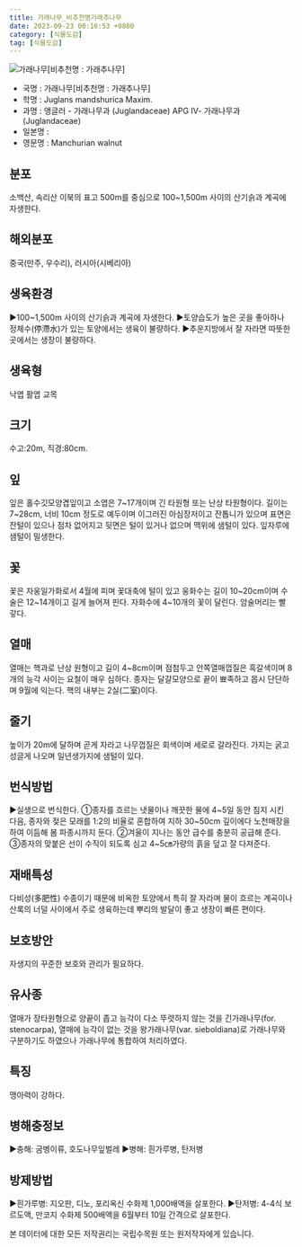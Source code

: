 ```yaml
---
title: 가래나무_비추천명가래추나무
date: 2023-09-23 00:16:53 +0800
category: [식물도감]
tag: [식물도감]
---
```




![가래나무[비추천명 : 가래추나무]](/fileUpload/plants/basic/Juglandaceae/Juglans/8917/1_th2.JPG)
- 국명 : 가래나무[비추천명 : 가래추나무]
- 학명 : Juglans mandshurica Maxim.
- 과명 : 앵글러 - 가래나무과 (Juglandaceae) APG Ⅳ- 가래나무과 (Juglandaceae)
- 일본명 : 
- 영문명 : Manchurian walnut


## 분포
소백산, 속리산 이북의 표고 500m를 중심으로 100~1,500m 사이의 산기슭과 계곡에 자생한다.
## 해외분포
중국(만주, 우수리), 러시아(시베리아)
## 생육환경
▶100~1,500m 사이의 산기슭과 계곡에 자생한다.▶토양습도가 높은 곳을 좋아하나 정체수(停滯水)가 있는 토양에서는 생육이 불량하다. ▶추운지방에서 잘 자라면 따뜻한 곳에서는 생장이 불량하다.
## 생육형
낙엽 활엽 교목
## 크기
수고:20m, 직경:80cm.
## 잎
잎은 홀수깃모양겹잎이고 소엽은 7~17개이며 긴 타원형 또는 난상 타원형이다. 길이는 7~28cm, 너비 10cm 정도로 예두이며 이그러진 아심장저이고 잔톱니가 있으며 표면은 잔털이 있으나 점차 없어지고 뒷면은 털이 있거나 없으며 맥위에 샘털이 있다. 잎자루에 샘털이 밀생한다.
## 꽃
꽃은 자웅일가화로서 4월에 피며 꽃대축에 털이 있고 웅화수는 길이 10~20cm이며 수술은 12~14개이고 길게 늘어져 핀다. 자화수에 4~10개의 꽃이 달린다. 암술머리는 빨갛다.
## 열매
열매는 핵과로 난상 원형이고 길이 4~8cm이며 점첨두고 안쪽열매껍질은 흑갈색이며 8개의 능각 사이는 요철이 매우 심하다. 종자는 달걀모양으로 끝이 뾰족하고 몹시 단단하며 9월에 익는다. 핵의 내부는 2실(二室)이다.
## 줄기
높이가 20m에 달하며 곧게 자라고 나무껍질은 회색이며 세로로 갈라진다. 가지는 굵고 성글게 나오며 일년생가지에 샘털이 있다.
## 번식방법
▶실생으로 번식한다. ①종자를 흐르는 냇물이나 깨끗한 물에 4~5일 동안 침지 시킨 다음, 종자와 젖은 모래를 1:2의 비율로 혼합하여 지하 30~50cm 깊이에다 노천매장을 하여 이듬해 봄 파종시까지 둔다. ②겨울이 지나는 동안 급수를 충분히 공급해 준다.③종자의 맞붙은 선이 수직이 되도록 심고 4~5㎝가량의 흙을 덮고 잘 다져준다.
## 재배특성
다비성(多肥性) 수종이기 때문에 비옥한 토양에서 특히 잘 자라며 물이 흐르는 계곡이나 산록의 너덜 사이에서 주로 생육하는데 뿌리의 발달이 좋고 생장이 빠른 편이다.
## 보호방안
자생지의 꾸준한 보호와 관리가 필요하다.
## 유사종
열매가 장타원형으로 양끝이 좁고 능각이 다소 뚜렷하지 않는 것을 긴가래나무(for. stenocarpa), 열매에 능각이 없는 것을 왕가래나무(var. sieboldiana)로 가래나무와 구분하기도 하였으나 가래나무에 통합하여 처리하였다.
## 특징
맹아력이 강하다.
## 병해충정보
▶충해: 굼벵이류, 호도나무잎벌레▶병해: 흰가루병, 탄저병
## 방제방법
▶흰가루병: 지오판, 디노, 포리옥신 수화제 1,000배액을 살포한다.▶탄저병: 4-4식 보르도액, 만코지 수화제 500배액을 6월부터 10일 간격으로 살포한다.






본 데이터에 대한 모든 저작권리는 국립수목원 또는 원저작자에게 있습니다.
